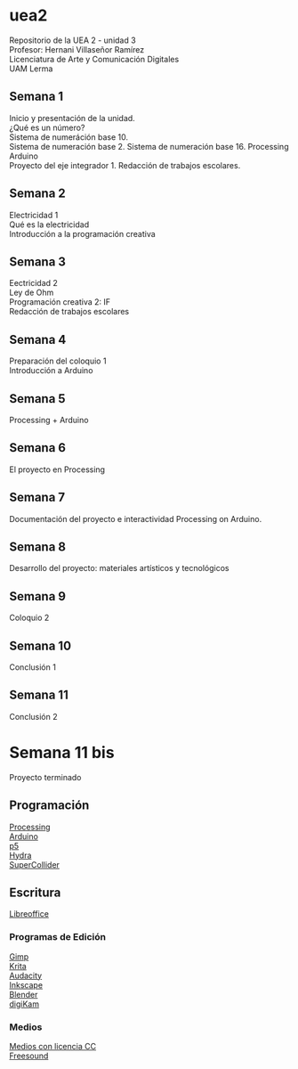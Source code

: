 # uea2
Repositorio de la UEA 2 - unidad 3  
Profesor: Hernani Villaseñor Ramírez  
Licenciatura de Arte y Comunicación Digitales  
UAM Lerma  
## Semana 1
Inicio y presentación de la unidad.  
¿Qué es un número?  
Sistema de numeráción base 10.  
Sistema de numeración base 2.
Sistema de numeración base 16.
Processing  
Arduino  
Proyecto del eje integrador 1.
Redacción de trabajos escolares.
## Semana 2
Electricidad 1  
Qué es la electricidad  
Introducción a la programación creativa  
## Semana 3
Eectricidad 2  
Ley de Ohm  
Programación creativa 2: IF  
Redacción de trabajos escolares  
## Semana 4
Preparación del coloquio 1  
Introducción a Arduino  
## Semana 5
Processing + Arduino  
## Semana 6
El proyecto en Processing  
## Semana 7
Documentación del proyecto e interactividad Processing on Arduino.  
## Semana 8
Desarrollo del proyecto: materiales artísticos y tecnológicos  
## Semana 9
Coloquio 2  
## Semana 10
Conclusión 1  
## Semana 11
Conclusión 2  
# Semana 11 bis
Proyecto terminado  
## Programación
[Processing](https://processing.org/)  
[Arduino](https://www.arduino.cc/)  
[p5]()  
[Hydra]()  
[SuperCollider]()  
## Escritura
[Libreoffice](https://es.libreoffice.org/)  
### Programas de Edición
[Gimp](https://www.gimp.org/)  
[Krita](https://krita.org/en/)  
[Audacity](https://www.audacityteam.org/)  
[Inkscape](https://inkscape.org/es/)  
[Blender](https://www.blender.org/)  
[digiKam](https://www.digikam.org/) 
### Medios
[Medios con licencia CC](https://search.creativecommons.org/)  
[Freesound](https://freesound.org/)  
